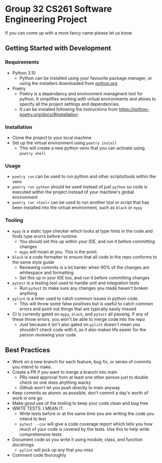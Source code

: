 # Group 32 CS261 Software Engineering Project

If you can come up with a more fancy name please let us know

## Getting Started with Development

### Requirements

- Python 3.10
  - Python can be installed using your favourite package manager, or using the installers downloaded from [python.org](https://www.python.org/downloads/)
- Poetry
  - Poetry is a dependancy and environment managment tool for python. It simplifies working with virtual environments and allows to specify all the project settings and dependencies.
  - It can be installed following the instructions from <https://python-poetry.org/docs/#installation>

### Installation

- Clone the project to your local machine
- Set up the virtual environment using `poetry install`
  - This will create a new python venv that you can activate using `poetry shell`

### Usage

- `poetry run` can be used to run python and other scripts/tools within the venv
- `poetry run python` should be used instead of just `python` so code is executed within the project instead of your machine's global environment
- `poetry run <tool>` can be used to run another tool or script that has been installed into the virtual environment, such as `black` or `mypy`

### Tooling

- `mypy` is a static type checker which looks at type hints in the code and finds type erorrs before runtime
  - You should set this up within your IDE, and run it before committing changes
  - `mypy` _will_ moan at you. This is the point.
- `black` is a code formatter to ensure that all code in the repo conforms to the same style guide
  - Reviewing commits is a lot harder when 90% of the changes are whitespace and formatting
  - Set this up in your IDE too, and run it before committing changes
- `pytest` is a testing tool used to handle unit and integration tests
  - Run `pytest` to make sure any changes you made haven't broken anything
- `pylint` is a linter used to catch common issues in python code.
  - This will throw some false positives but is useful to catch common errors and point out things that are typically easily missed
- CI is currently gated on `mypy`, `black`, and `pytest` all passing. If any of these throw errors, you won't be able to merge code into the repo
  - Just because it isn't also gated on `pylint` doesn't mean you shouldn't check code with it, as it also makes life easier for the person reviewing your code

## Best Practices

- Work on a new branch for each feature, bug fix, or series of commits you intend to make.
- Create a PR if you want to merge a branch into main
  - PRs need approval from at least one other person just to double check no one does anything wacky
  - Github won't let you push directly to main anyway
- Keep commits as atomic as possible, don't commit a day's worth of work in one go
- Make good use of the tooling to keep your code clean and bug free
- WRITE TESTS. I MEAN IT.
  - Write tests before or at the same time you are writing the code you intend to test
  - `pytest --cov` will give a code coverage report which tells you how much of your code is covered by the tests. Use this to help write comprehensive tests
- Document code as you write it using module, class, and function docstrings
  - `pylint` will pick up any that you miss
- Comment code thoroughly
